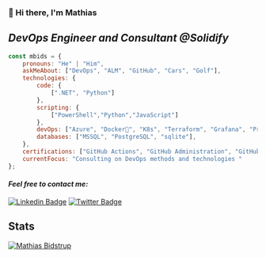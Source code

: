 ### 👋 Hi there, I'm Mathias 

## ___DevOps Engineer and Consultant @Solidify___ 

```javascript
const mbids = {
    pronouns: "He" | "Him",
    askMeAbout: ["DevOps", "ALM", "GitHub", "Cars", "Golf"],
    technologies: {
        code: {
            [".NET", "Python"]
        },
        scripting: {
            ["PowerShell","Python","JavaScript"]
        },
        devOps: ["Azure", "Docker🐳", "K8s", "Terraform", "Grafana", "Prometheus", "Helm", "GH Actions" ],
        databases: ["MSSQL", "PostgreSQL", "sqlite"],
    },
    certifications: ["GitHub Actions", "GitHub Administration", "GitHub Advanced Security", "AZ-900"],
    currentFocus: "Consulting on DevOps methods and technologies "
};
```


#### ___Feel free to contact me:___
[![Linkedin Badge](https://img.shields.io/badge/-MathiasBidstrup-blue?style=flat-square&logo=Linkedin&logoColor=white&link=https://www.linkedin.com/in/mathiasbidstrup/)]([https://www.linkedin.com/in/mathiasbidstrup/](https://www.linkedin.com/in/mathiasbidstrup/)) 
[![Twitter Badge](https://img.shields.io/badge/-@mattestic-1ca0f1?style=flat-square&labelColor=1ca0f1&logo=twitter&logoColor=white&link=https://twitter.com/mattestic) ](https://twitter.com/mattestic)


## __Stats__

[![Mathias Bidstrup](https://github-readme-stats.vercel.app/api?username=mbids&show_icons=true&count_private=true&theme=dark)](https://https://github.com/mbids)

